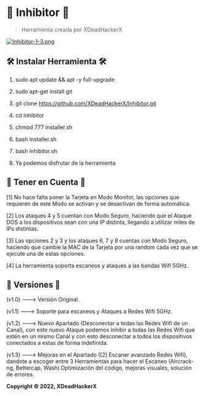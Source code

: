 # 📡 Inhibitor 📡

> Herramienta creada por XDeadHackerX

[![Inhibitor-1-3.png](https://i.postimg.cc/sfNstwF1/Inhibitor-1-3.png)](https://postimg.cc/qgyPKcvd)


## 🛠 Instalar Herramienta 🛠

1) sudo apt update && apt -y full-upgrade

2) sudo apt-get install git

3) git clone https://github.com/XDeadHackerX/Inhibitor.git

4) cd Inhibitor

5) chmod 777 installer.sh

6) bash installer.sh

7) bash inhibitor.sh

8) Ya podemos disfrutar de la herramienta

## 🎲 Tener en Cuenta 🎲

[1] No hace falta poner la Tarjeta en Modo Monitor, las opciones que requieren de este Modo se activan y se desactivan de forma automática.

[2] Los ataques 4 y 5 cuentan con Modo Seguro, haciendo que el Ataque DOS a los dispositivos sean con una IP distinta, llegando a utilizar miles de IPs distintas.

[3] Las opciones 2 y 3 y los ataques 6, 7 y 8 cuentas con Modo Seguro, haciendo que cambie la MAC de la Tarjeta por una random cada vez que se ejecute una de estas opciones.

[4] La herramienta soporta escaneos y ataques a las bandas Wifi 5GHz.

## 🔎 Versiones 🔎

(v1.0) --->   Versión Original.

(v1.1) --->   Soporte para escaneos y Ataques a Redes Wifi 5GHz.

(v1.2) --->   Nuevo Apartado (Desconectar a todas las Redes Wifi de un Canal), con este nuevo Ataque podemos Inhibir a todas las Redes Wifi que estén en un mismo Canal y con esto desconectar a todos los dispositivos conectados a estas de forma indefinida.

(v1.3) --->   Mejoras en el Apartado ([2] Escaner avanzado Redes Wifi), dandote a escoger entre 3 Herramientas para hacer el Escaneo (Aircrack-ng, Bettercap, Wash).Optimización del código, mejoras visuales, solución de errores.

**Copyright © 2022, XDeadHackerX**
